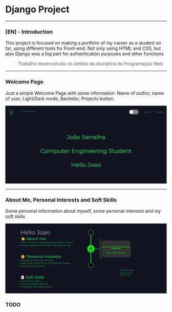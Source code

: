 # Django Project

---
### [EN] - Introduction

This project is focused on making a portfolio of my career as a student so far, using different tools for Front-end. Not only using HTML and CSS, but also Django was a big part for authentication purposes and other functions

> Trabalho desenvolvido no âmbito da disciplina de Programação Web

---
### Welcome Page

Just a simple Welcome Page with some information: Name of author, name of user, Light/Dark mode, Bachelor, Projects button.

![](pwproject1.jpg?raw=true "Welcome Page")

---
### About Me, Personal Interests and Soft Skills

Some personal information about myself, some personal interests and my soft skills

![](pwproject2.jpg?raw=true "About Me")

### TODO
